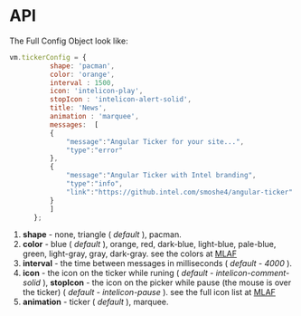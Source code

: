 # API

The Full Config Object look like:
  ```javascript
vm.tickerConfig = {
			shape: 'pacman',
			color: 'orange',
			interval : 1500,
			icon: 'intelicon-play',
			stopIcon : 'intelicon-alert-solid',
			title: 'News',
            animation : 'marquee',
			messages:  [
			{
				"message":"Angular Ticker for your site...",
				"type":"error"
			},
			{
				"message":"Angular Ticker with Intel branding",
				"type":"info",
				"link":"https://github.intel.com/smoshe4/angular-ticker"
			}
			]
		};
  ```

1. **shape** - none, triangle ( _default_ ), pacman.
2. **color** - blue ( _default_ ), orange, red, dark-blue, light-blue, pale-blue, green, light-gray, gray, dark-gray.  see the colors at [MLAF](https://mlaf.intel.com/#/colors)
3. **interval** - the time between messages in milliseconds ( _default - 4000_ ).
4. **icon** - the icon on the ticker while runing ( _default - intelicon-comment-solid_ ), **stopIcon** - the icon on the picker while pause (the mouse is over the ticker) ( _default - intelicon-pause_ ). see the full icon list at [MLAF](https://mlaf.intel.com/#/iconLibrary)
5. **animation** - ticker ( _default_ ), marquee.